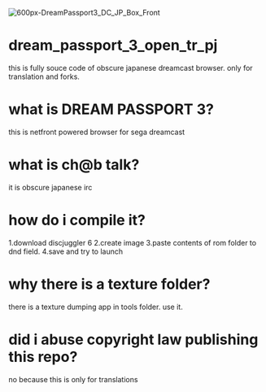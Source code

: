 ![600px-DreamPassport3_DC_JP_Box_Front](https://user-images.githubusercontent.com/51707249/160069027-55c233c9-547d-4a39-bb8c-ff9ee88af18d.jpg)
# dream_passport_3_open_tr_pj
this is fully souce code of obscure japanese dreamcast browser. only for translation and forks.
# what is DREAM PASSPORT 3?
this is netfront powered browser for sega dreamcast
# what is ch@b talk?
it is obscure japanese irc
# how do i compile it?
1.download discjuggler 6
2.create image
3.paste contents of rom folder to dnd field.
4.save and try to launch
# why there is a texture folder?
there is a texture dumping app in tools folder.
use it.
# did i abuse copyright law publishing this repo?
no because this is only for translations
